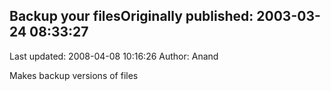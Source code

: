 ## Backup your filesOriginally published: 2003-03-24 08:33:27 
Last updated: 2008-04-08 10:16:26 
Author: Anand  
 
Makes backup versions of files